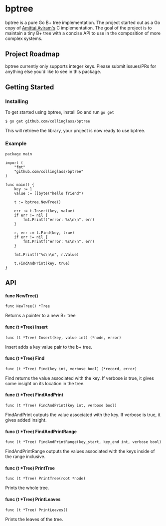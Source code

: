 bptree
====

bptree is a pure Go B+ tree implementation. The project started out as a Go copy of [Amittai Aviram's][bpt] C implementation. The goal of the project is to maintain a tiny B+ tree with a concise API to use in the composition of more complex systems.

[bpt]: http://www.amittai.com/prose/bplustree.html


## Project Roadmap

bptree currently only supports integer keys. Please submit issues/PRs for anything else you'd like to see in this package.


## Getting Started

### Installing

To get started using bptree, install Go and run ```go get```

```$ go get github.com/collinglass/bptree```

This will retrieve the library, your project is now ready to use bptree.


### Example

```
package main

import (
	"fmt"
	"github.com/collinglass/bptree"
)

func main() {
	key := 1
	value := []byte("hello friend")

	t := bptree.NewTree()

	err := t.Insert(key, value)
	if err != nil {
		fmt.Printf("error: %s\n\n", err)
	}

	r, err := t.Find(key, true)
	if err != nil {
		fmt.Printf("error: %s\n\n", err)
	}

	fmt.Printf("%s\n\n", r.Value)

	t.FindAndPrint(key, true)
}

```


## API

#### func NewTree()

```func NewTree() *Tree```

Returns a pointer to a new B+ tree

#### func (t *Tree) Insert

```func (t *Tree) Insert(key, value int) (*node, error)```

Insert adds a key value pair to the b+ tree.

#### func (t *Tree) Find

```func (t *Tree) Find(key int, verbose bool) (*record, error)```

Find returns the value associated with the key. If verbose is true, it gives some insight on its location in the tree.

#### func (t *Tree) FindAndPrint

```func (t *Tree) FindAndPrint(key int, verbose bool)```

FindAndPrint outputs the value associated with the key. If verbose is true, it gives added insight.

#### func (t *Tree) FindAndPrintRange

```func (t *Tree) FindAndPrintRange(key_start, key_end int, verbose bool)```

FindAndPrintRange outputs the values associated with the keys inside of the range inclusive.

#### func (t *Tree) PrintTree

```func (t *Tree) PrintTree(root *node)```

Prints the whole tree.

#### func (t *Tree) PrintLeaves

```func (t *Tree) PrintLeaves()```

Prints the leaves of the tree.
